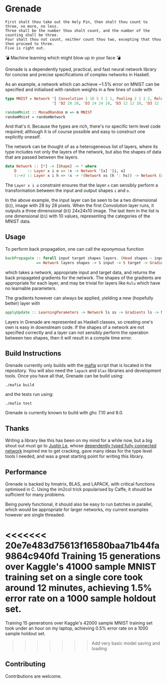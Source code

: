 Grenade
=======

```
First shalt thou take out the Holy Pin, then shalt thou count to three, no more, no less.
Three shall be the number thou shalt count, and the number of the counting shall be three.
Four shalt thou not count, neither count thou two, excepting that thou then proceed to three.
Five is right out.
```

💣 Machine learning which might blow up in your face 💣

Grenade is a dependently typed, practical, and fast neural network library for
concise and precise specifications of complex networks in Haskell.

As an example, a network which can achieve ~1.5% error on MNIST can be
specified and initialised with random weights in a few lines of code with
```haskell
type MNIST = Network '[ Convolution 1 10 5 5 1 1, Pooling 2 2 2 2, Relu, Convolution 10 16 5 5 1 1, Pooling 2 2 2 2, FlattenLayer, Relu, FullyConnected 256 80, Logit, FullyConnected 80 10, Logit]
                     '[ 'D2 28 28, 'D3 24 24 10, 'D3 12 12 10, 'D3 12 12 10, 'D3 8 8 16, 'D3 4 4 16, 'D1 256, 'D1 256, 'D1 80, 'D1 80, 'D1 10, 'D1 10]

randomMnist :: MonadRandom m => m MNIST
randomMnist = randomNetwork
```

And that's it. Because the types are rich, there's no specific term level code
required; although it is of course possible and easy to construct one explicitly
oneself.

The network can be thought of as a heterogeneous list of layers, where its type
includes not only the layers of the network, but also the shapes of data that
are passed between the layers.

```haskell
data Network :: [*] -> [Shape] -> * where
    O     :: Layer x i o => !x -> Network '[x] '[i, o]
    (:~>) :: Layer x i h => !x -> !(Network xs (h ': hs)) -> Network (x ': xs) (i ': h ': hs)
```

The `Layer x i o` constraint ensures that the layer `x` can sensibly perform a
transformation between the input and output shapes `i` and `o`.

In the above example, the input layer can be seen to be a two dimensional (`D2`),
image with 28 by 28 pixels. When the first *Convolution* layer runs, it outputs
a three dimensional (`D3`) 24x24x10 image. The last item in the list is one
dimensional (`D1`) with 10 values, representing the categories of the MNIST
data.

Usage
-----

To perform back propagation, one can call the eponymous function
```haskell
backPropagate :: forall input target shapes layers. (Head shapes ~ input, Last shapes ~ target)
              => Network layers shapes -> S input -> S target -> Gradients layers
```
which takes a network, appropriate input and target data, and returns the
back propagated gradients for the network. The shapes of the gradients are
appropriate for each layer, and may be trivial for layers like `Rulu` which
have no learnable parameters.

The gradients however can always be applied, yielding a new (hopefully better)
layer with
```haskell
applyUpdate :: LearningParameters -> Network ls ss -> Gradients ls -> Network ls ss
```

Layers in Grenade are represented as Haskell classes, so creating one's own is
easy in downstream code. If the shapes of a network are not specified correctly
and a layer can not sensibly perform the operation between two shapes, then
it will result in a compile time error.

Build Instructions
------------------
Grenade currently only builds with the [mafia](https://github.com/ambiata/mafia)
script that is located in the repository. You will also need the `lapack` and
`blas` libraries and development tools. Once you have all that, Grenade can be
build using:

```
./mafia build
```

and the tests run using:

```
./mafia test
```

Grenade is currently known to build with ghc 7.10 and 8.0.

Thanks
------
Writing a library like this has been on my mind for a while now, but a big shout
out must go to [Justin Le](https://github.com/mstksg), whose
[dependently typed fully connected network](https://blog.jle.im/entry/practical-dependent-types-in-haskell-1.html)
inspired me to get cracking, gave many ideas for the type level tools I
needed, and was a great starting point for writing this library.

Performance
-----------
Grenade is backed by hmatrix, BLAS, and LAPACK, with critical functions optimised
in C. Using the im2col trick popularised by Caffe, it should be sufficient for
many problems.

Being purely functional, it should also be easy to run batches in parallel, which
would be appropriate for larger networks, my current examples however are single
threaded.

<<<<<<< 20e7e483d75613f16580baa71b44fa9864c940fd
Training 15 generations over Kaggle's 41000 sample MNIST training set on a single
core took around 12 minutes, achieving 1.5% error rate on a 1000 sample holdout set.
=======
Training 15 generations over Kaggle's 42000 sample MNIST training set took under
an hour on my laptop, achieving 0.5% error rate on a 1000 sample holdout set.
>>>>>>> Add very basic model saving and loading

Contributing
------------
Contributions are welcome.
